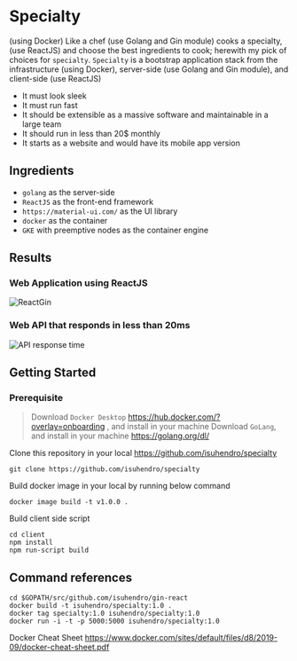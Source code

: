 # Specialty
 (using Docker)
Like a chef (use Golang and Gin module) cooks a specialty, (use ReactJS) and choose the best ingredients to cook; herewith my pick of choices for `specialty`.
`Specialty` is a bootstrap application stack from the infrastructure (using Docker), server-side (use Golang and Gin module), and client-side (use ReactJS)

- It must look sleek
- It must run fast
- It should be extensible as a massive software and maintainable in a large team
- It should run in less than 20\$ monthly
- It starts as a website and would have its mobile app version

## Ingredients
- `golang` as the server-side
- `ReactJS` as the front-end framework
- `https://material-ui.com/` as the UI library
- `docker` as the container
- `GKE` with preemptive nodes as the container engine

## Results
### Web Application using ReactJS
![ReactGin](https://user-images.githubusercontent.com/241914/73169007-11bf2380-4136-11ea-85e4-24b4379a9495.gif)

### Web API that responds in less than 20ms
![API response time](https://user-images.githubusercontent.com/241914/73164569-2814b180-412d-11ea-9148-08b7f109c58e.gif)

## Getting Started

### Prerequisite
> Download `Docker Desktop` https://hub.docker.com/?overlay=onboarding , and install in your machine
> Download `GoLang`, and install in your machine https://golang.org/dl/

Clone this repository in your local https://github.com/isuhendro/specialty
```
git clone https://github.com/isuhendro/specialty
```

Build docker image in your local by running below command
```
docker image build -t v1.0.0 .
```

Build client side script
```
cd client
npm install
npm run-script build
```

## Command references

```
cd $GOPATH/src/github.com/isuhendro/gin-react
docker build -t isuhendro/specialty:1.0 .
docker tag specialty:1.0 isuhendro/specialty:1.0
docker run -i -t -p 5000:5000 isuhendro/specialty:1.0
```
Docker Cheat Sheet
https://www.docker.com/sites/default/files/d8/2019-09/docker-cheat-sheet.pdf
